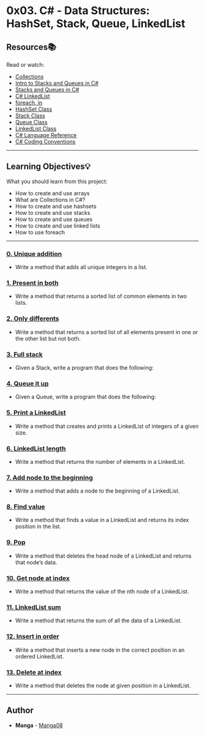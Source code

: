 # 0x03. C# - Data Structures: HashSet, Stack, Queue, LinkedList

## Resources:books:
Read or watch:
* [Collections](https://intranet.hbtn.io/rltoken/ekirnSeu1qCcPCtoiJf5Aw)
* [Intro to Stacks and Queues in C#](https://intranet.hbtn.io/rltoken/-0nOu0XHmyJSsJRytWaBaQ)
* [Stacks and Queues in C#](https://intranet.hbtn.io/rltoken/wHEnFnsknWQuSvtVdDV6wQ)
* [C# LinkedList](https://intranet.hbtn.io/rltoken/DgbpoFD4QviHNQ91opzWxQ)
* [foreach, in](https://intranet.hbtn.io/rltoken/eMJXWTasL-syB_cVOjT_GQ)
* [HashSet Class](https://intranet.hbtn.io/rltoken/DtIG1lXQ9_GY6wavo19aYA)
* [Stack Class](https://intranet.hbtn.io/rltoken/dw63uTwJRqvgBYXL5o-eSQ)
* [Queue Class](https://intranet.hbtn.io/rltoken/vDbfkRT8cb2WV0cGAEwjaQ)
* [LinkedList Class](https://intranet.hbtn.io/rltoken/lxytq7kWDgB18idUQurf8A)
* [C# Language Reference](https://intranet.hbtn.io/rltoken/l7JpcU8KoGOCwnl5P3Goeg)
* [C# Coding Conventions](https://intranet.hbtn.io/rltoken/guHNUWKKeeYHzPR2fTvGVg)

---
## Learning Objectives:bulb:
What you should learn from this project:

* How to create and use arrays
* What are Collections in C#?
* How to create and use hashsets
* How to create and use stacks
* How to create and use queues
* How to create and use linked lists
* How to use foreach

---

### [0. Unique addition](./0-unique_add/)
* Write a method that adds all unique integers in a list.


### [1. Present in both](./1-common_elements/)
* Write a method that returns a sorted list of common elements in two lists.


### [2. Only differents](./2-different_elements/)
* Write a method that returns a sorted list of all elements present in one or the other list but not both.


### [3. Full stack](./3-stack_push_pop/)
* Given a Stack<string>, write a program that does the following:


### [4. Queue it up](./4-queue_enqueue_dequeue)
* Given a Queue<string>, write a program that does the following:


### [5. Print a LinkedList](./5-print_linkedlist/)
* Write a method that creates and prints a LinkedList of integers of a given size.


### [6. LinkedList length](./6-linkedlist_length/)
* Write a method that returns the number of elements in a LinkedList.


### [7. Add node to the beginning](./7-linkedlist_add/)
* Write a method that adds a node to the beginning of a LinkedList.


### [8. Find value](./8-linkedlist_find/)
* Write a method that finds a value in a LinkedList and returns its index position in the list. 


### [9. Pop](./9-linkedlist_pop/)
* Write a method that deletes the head node of a LinkedList and returns that node’s data.


### [10. Get node at index](./10-linkedlist_get_node/)
* Write a method that returns the value of the nth node of a LinkedList. 


### [11. LinkedList sum](./11-linkedlist_sum/)
* Write a method that returns the sum of all the data of a LinkedList.


### [12. Insert in order](./12-linkedlist_insert/)
* Write a method that inserts a new node in the correct position in an ordered LinkedList.


### [13. Delete at index](./13-linkedlist_delete/)
* Write a method that deletes the node at given position in a LinkedList.

---

## Author
* **Manga** - [Manga08](https://github.com/Manga08)